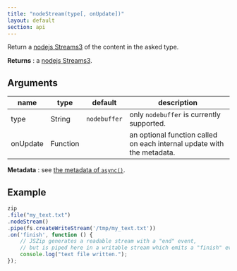 ```yaml
---
title: "nodeStream(type[, onUpdate])"
layout: default
section: api
---
```


Return a [nodejs Streams3](https://github.com/nodejs/readable-stream)
of the content in the asked type.

__Returns__ : a [nodejs Streams3](https://github.com/nodejs/readable-stream).

## Arguments

name     | type     | default      | description
---------|----------|--------------|------------
type     | String   | `nodebuffer` | only `nodebuffer` is currently supported.
onUpdate | Function |              | an optional function called on each internal update with the metadata.

__Metadata__ : see [the metadata of `async()`]({{site.baseurl}}/documentation/api_zipobject/async.html#onupdate-callback).

## Example

```js
zip
.file("my_text.txt")
.nodeStream()
.pipe(fs.createWriteStream('/tmp/my_text.txt'))
.on('finish', function () {
    // JSZip generates a readable stream with a "end" event,
    // but is piped here in a writable stream which emits a "finish" event.
    console.log("text file written.");
});
```
